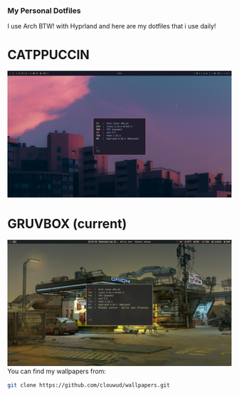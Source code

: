 ### My Personal Dotfiles

I use Arch BTW! with Hyprland and here are my dotfiles that i use daily!

# CATPPUCCIN
![IUSEARCHBTW](./catppuccin.png)

# GRUVBOX (current)
![IUSEARCHBTW](./gruvbox.png)
You can find my wallpapers from:
```sh
git clone https://github.com/clouwud/wallpapers.git
```
